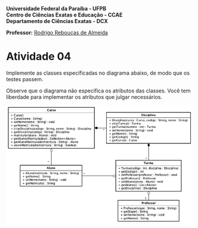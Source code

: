 **Universidade Federal da Paraíba - UFPB** \
**Centro de Ciências Exatas e Educação - CCAE** \
**Departamento de Ciências Exatas - DCX**

**Professor:** [Rodrigo Rebouças de Almeida](http://rodrigor.dcx.ufpb.br)

# Atividade 04

Implemente as classes especificadas no diagrama abaixo, de modo que os testes passem.

Observe que o diagrama não especifica os atributos das classes. Você tem liberdade para implementar os atributos que julgar necessários.

![diagrama](diagrama.png)
